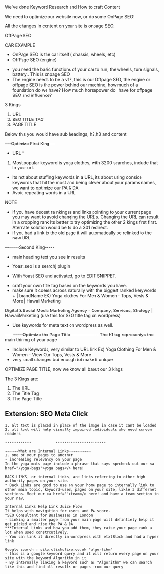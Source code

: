 We've done Keyword Research and How to craft Content

We need to optimize our website now, or do some OnPage SEO!

All the changes in content on your site is onpage SEO.

OffPage SEO

CAR EXAMPLE
* OnPage SEO is the car itself ( chassis, wheels, etc)
* OffPage SEO (engine)

- you need the basic functions of your car to run, the wheels, turn signals, battery.. This is onpage SEO.
- The engine needs to be a v12, this is our Offpage SEO, the engine or offpage SEO is the power behind our machine, how much of a foundation do we have? How much horsepower do I have for offpage SEO and influence?

3 Kings
1. URL
2. SEO TITLE TAG
3. PAGE TITLE 

Below this you would have sub headings, h2,h3 and content

---Optimize First King---
* URL *
1. Most popular keyword is yoga clothes, with 3200 searches, include that in your url.
- its not about stuffing keywords in a URL, its about using consice keywords that hit the most and being clever about your params names, we want to optimize our PA & DA
- Avoid repeating words in a URL

NOTE
- if you have decent ra nkingss and links pointing to your current page you may want to avoid changing the URL's. Changing the URL can result in a dropping rank 
Its better to try optimizing the other 2 kings first first.
Aternate solution would be to do a 301 redirect.
- if you had a link to the old page it will automatically be relinked to the new URL

-------Second King-----
- main heading text you see in results
* Yoast.seo is a searchj plugin 

* With Yoast SEO and activated, go to EDIT SNIPPET.
- craft your own title tag based on the keywords you have.
- make sure it coems across naturally with the biggest ranked kerywords + | brandName
EX) Yoga clothes For Men & Women - Tops, Vests & More | HawaiiMarketing 

Digital & Social Media Marketing Agency - Company, Services, Strategy | HawaiiMarketing (use this for SEO title tag on wordpress) 
- Use keywords for meta text on wordpress as well.

---------Optimize the Page Title --------------
The h1 tag representys the main thinmg of your page 
- Include Keywords, very similar to URL link
Ex) Yoga Clothing For Men & Women - View Our Tops, Vests & More
- very small changes but enough toi make it unique

OPTIMIZE PAGE TITLE, now we know all baout our 3 kings

The 3 Kings are:
1. The URL
2. The Title Tag
3. The Page Title

Extension: SEO Meta Click
--------------------

~~~~~~~~~~~~~~~~~Image Alt text~~~~~~~~~~~~~~~~~
1. alt text is placed in place of the image in case it cant be loaded
2. alt text will help visually impaired individuals who need screen readers 

------------           -----------------------

~~~~~~What are Internal Links~~~~~~~~~~
1. one of your pages to another 
- increasing relevancy on your page
In the yoga mats page include a phrase that says <p>check out our <a href="/yoga-bags">yoga bags</> here!

BACK LINKS, or internal Links, are links referring to other high authority pages on your site.
* Back Links are good to use on your home page to internally link to other main topic, keyword-used, pages on your site, likle 3 differnet sections. Meet our <a href=''>team</> here! and have a team section in your nav.

Internal Links Help Link Juice Flow
It helps with navigation for users and PA score.
"SEO Consultant for Businesses in London.
- Linking a smaller page from your main page will defintiely help it get picked and rise the PA & DA
***Internal Links and how you add them, they raise your page rank a lot when used constrcutively.
- You can link it directly in wordpress with etxtBlock and had a hyper link

Google search : site.clickslice.co.uk "algortihm"
- this is a google keyword query and it will return every page on your site with the keyword Algorithm in it
- By internally linking a keyword such as "Algorithm" we can search like this and find all results or pages from our query



